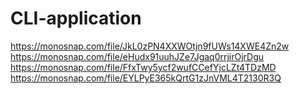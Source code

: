 # CLI-application

https://monosnap.com/file/JkL0zPN4XXWOtjn9fUWs14XWE4Zn2w
https://monosnap.com/file/eHudx91uuhJZe7Jgaq0rrjirOjrDgu
https://monosnap.com/file/FfxTwy5ycf2wufCCefYjcLZt4TDzMD
https://monosnap.com/file/EYLPyE365kQrtG1zJnVML4T2130R3Q